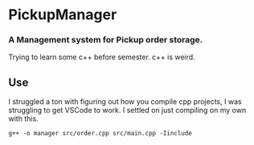 # PickupManager
### A Management system for Pickup order storage.

Trying to learn some c++ before semester. c++ is weird.

## Use
I struggled a ton with figuring out how you compile cpp projects, I was struggling to get VSCode to work.
I settled on just compiling on my own with this. 

    g++ -o manager src/order.cpp src/main.cpp -Iinclude
